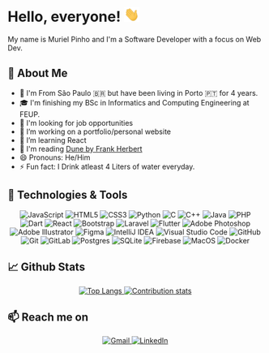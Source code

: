# Hello, everyone! <img src="https://github.com/MurielPinho/MurielPinho/blob/main/Images/wave.gif" width="30px">
My name is Muriel Pinho and I'm a Software Developer with a focus on Web Dev. 

## 🤔 About Me
- 📍 I'm From São Paulo 🇧🇷 but have been living in Porto 🇵🇹 for 4 years. 
- 🎓 I'm finishing my BSc in Informatics and Computing Engineering at FEUP.
- 👀 I'm looking for job opportunities
- 🔭 I’m working on a portfolio/personal website
- 🌱 I’m learning React
- 📖 I'm reading [Dune by Frank Herbert](https://www.goodreads.com/book/show/44767458-dune)
- 😄 Pronouns: He/Him
- ⚡ Fun fact: I Drink atleast 4 Liters of water everyday.

## 🔧 Technologies & Tools
<p align="center">
<img alt="JavaScript" src="https://img.shields.io/badge/javascript-%23323330.svg?style=for-the-badge&logo=javascript&logoColor=%23F7DF1E"/> <img alt="HTML5" src="https://img.shields.io/badge/html5-%23E34F26.svg?style=for-the-badge&logo=html5&logoColor=white"/> <img alt="CSS3" src="https://img.shields.io/badge/css3-%231572B6.svg?style=for-the-badge&logo=css3&logoColor=white"/> <img alt="Python" src="https://img.shields.io/badge/python-%2314354C.svg?style=for-the-badge&logo=python&logoColor=white"/> <img alt="C" src="https://img.shields.io/badge/c-%2300599C.svg?style=for-the-badge&logo=c&logoColor=white"/> 
<img alt="C++" src="https://img.shields.io/badge/c++-%2300599C.svg?style=for-the-badge&logo=c%2B%2B&logoColor=white"/> <img alt="Java" src="https://img.shields.io/badge/java-%23ED8B00.svg?style=for-the-badge&logo=java&logoColor=white"/> <img alt="PHP" src="https://img.shields.io/badge/php-%23777BB4.svg?style=for-the-badge&logo=php&logoColor=white"/> <img alt="Dart" src="https://img.shields.io/badge/dart-%230175C2.svg?style=for-the-badge&logo=dart&logoColor=white"/> <img alt="React" src="https://img.shields.io/badge/react-%2320232a.svg?style=for-the-badge&logo=react&logoColor=%2361DAFB"/> <img alt="Bootstrap" src="https://img.shields.io/badge/bootstrap-%23563D7C.svg?style=for-the-badge&logo=bootstrap&logoColor=white"/> <img alt="Laravel" src="https://img.shields.io/badge/laravel-%23FF2D20.svg?style=for-the-badge&logo=laravel&logoColor=white"/> <img alt="Flutter" src="https://img.shields.io/badge/Flutter-%2302569B.svg?style=for-the-badge&logo=Flutter&logoColor=white" /> <img alt="Adobe Photoshop" src="https://img.shields.io/badge/adobephotoshop-%2331A8FF.svg?style=for-the-badge&logo=adobephotoshop&logoColor=white"/> <img alt="Adobe Illustrator" src="https://img.shields.io/badge/adobeillustrator-%23FF9A00.svg?style=for-the-badge&logo=adobeillustrator&logoColor=white"/> <img alt="Figma" src="https://img.shields.io/badge/figma-%23F24E1E.svg?style=for-the-badge&logo=figma&logoColor=white"/> <img alt="IntelliJ IDEA" src="https://img.shields.io/badge/IntelliJIDEA-000000.svg?style=for-the-badge&logo=intellij-idea&logoColor=white"/> <img alt="Visual Studio Code" src="https://img.shields.io/badge/VisualStudioCode-0078d7.svg?style=for-the-badge&logo=visual-studio-code&logoColor=white"/> <img alt="GitHub" src="https://img.shields.io/badge/github-%23121011.svg?style=for-the-badge&logo=github&logoColor=white"/> <img alt="Git" src="https://img.shields.io/badge/git-%23F05033.svg?style=for-the-badge&logo=git&logoColor=white"/>  <img alt="GitLab" src="https://img.shields.io/badge/gitlab-%23181717.svg?style=for-the-badge&logo=gitlab&logoColor=white"/> <img alt="Postgres" src ="https://img.shields.io/badge/postgres-%23316192.svg?style=for-the-badge&logo=postgresql&logoColor=white"/> <img alt="SQLite" src ="https://img.shields.io/badge/sqlite-%2307405e.svg?style=for-the-badge&logo=sqlite&logoColor=white"/> <img alt="Firebase" src="https://img.shields.io/badge/firebase-%23039BE5.svg?style=for-the-badge&logo=firebase"/> <img alt="MacOS" src="https://img.shields.io/badge/MacOS-000000?style=for-the-badge&logo=Apple&logoColor=white"> 
<img alt="Docker" src="https://img.shields.io/badge/docker-%230db7ed.svg?style=for-the-badge&logo=docker&logoColor=white"/> 
 </p>
 
## 📈 Github Stats

<p align="center">
 <a href="https://github.com/MurielPinho"> 
  <img alt="Top Langs" src="https://github-readme-stats.vercel.app/api/top-langs/?username=anuraghazra&layout=compact&theme=dracula&hide_border=true)](https://github.com/anuraghazra/github-readme-stats" >
 </a>
 <a href="https://github.com/MurielPinho"> 
  <img alt="Contribution stats" src="https://github-readme-stats.vercel.app/api?username=murielpinho&show_icons=true&theme=dracula&include_all_commits=true&hide=contribs,stars&hide_border=true&custom_title=Contributions&count_private=true&line_height=30">
 </a>
</p>

## 📫 Reach me on 

<p align="center">
 <a href="mailto:Muriel.apinho@gmail.com"> 
  <img alt="Gmail" src="https://img.shields.io/badge/Gmail-D14836?style=for-the-badge&logo=gmail&logoColor=white" >
 </a>
 <a href="https://linkedin.com/in/murielpinho"> 
  <img alt="LinkedIn" src="https://img.shields.io/badge/linkedin-%230077B5.svg?style=for-the-badge&logo=linkedin&logoColor=white">
 </a>
</p>
 

